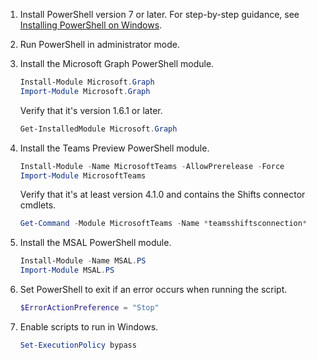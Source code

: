 1. Install PowerShell version 7 or later. For step-by-step guidance, see [Installing PowerShell on Windows](/powershell/scripting/install/installing-powershell-on-windows?view=powershell-7.2).

1. Run PowerShell in administrator mode.
1. Install the Microsoft Graph PowerShell module.

    ```powershell
    Install-Module Microsoft.Graph
    Import-Module Microsoft.Graph
    ```

    Verify that it's version 1.6.1 or later.

    ```powershell
    Get-InstalledModule Microsoft.Graph 
    ```

1. Install the Teams Preview PowerShell module.

    ```powershell
    Install-Module -Name MicrosoftTeams -AllowPrerelease -Force
    Import-Module MicrosoftTeams 
    ```

    Verify that it's at least version 4.1.0 and contains the Shifts connector cmdlets.

    ```powershell
    Get-Command -Module MicrosoftTeams -Name *teamsshiftsconnection* 
    ```
 
1. Install the MSAL PowerShell module.

    ```powershell
    Install-Module -Name MSAL.PS
    Import-Module MSAL.PS
    ```

1. Set PowerShell to exit if an error occurs when running the script.

    ```powershell
    $ErrorActionPreference = "Stop" 
    ```

1. Enable scripts to run in Windows.

    ```powershell
    Set-ExecutionPolicy bypass 
    ```